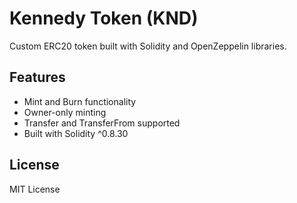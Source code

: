 # Kennedy Token (KND)

Custom ERC20 token built with Solidity and OpenZeppelin libraries.

## Features
- Mint and Burn functionality
- Owner-only minting
- Transfer and TransferFrom supported
- Built with Solidity ^0.8.30

## License
MIT License
